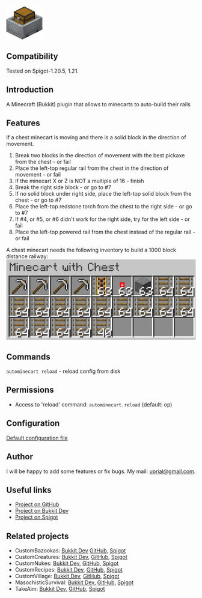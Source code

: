 ![AutoMinecart Logo](images/autominecart-logo.png)

## Compatibility

Tested on Spigot-1.20.5, 1.21.

## Introduction

A Minecraft (Bukkit) plugin that allows to minecarts to auto-build their rails

## Features

If a chest minecart is moving and there is a solid block in the direction of movement.
1. Break two blocks in the direction of movement with the best pickaxe from the chest - or fail
2. Place the left-top regular rail from the chest in the direction of movement - or fail
3. If the minecart X or Z is NOT a multiple of 16 - finish
4. Break the right side block - or go to #7
5. If no solid block under right side, place the left-top solid block from the chest - or go to #7
6. Place the left-top redstone torch from the chest to the right side - or go to #7
7. If #4, or #5, or #6 didn't work for the right side, try for the left side - or fail
8. Place the left-top powered rail from the chest instead of the regular rail - or fail

A chest minecart needs the following inventory to build a 1000 block distance railway:
![a 1000 blocks set](images/a-1000-blocks-set.png)

## Commands

`autominecart reload` - reload config from disk

## Permissions

* Access to 'reload' command:
`autominecart.reload` (default: op)

## Configuration
[Default configuration file](src/main/resources/config.yml)

## Author
I will be happy to add some features or fix bugs. My mail: uprial@gmail.com.

## Useful links
* [Project on GitHub](https://github.com/uprial/autominecart)
* [Project on Bukkit Dev](https://legacy.curseforge.com/minecraft/bukkit-plugins/auto-minecart)
* [Project on Spigot](https://www.spigotmc.org/resources/autominecart.128389/)

## Related projects
* CustomBazookas: [Bukkit Dev](https://legacy.curseforge.com/minecraft/bukkit-plugins/custombazookas/) [GitHub](https://github.com/uprial/custombazookas), [Spigot](https://www.spigotmc.org/resources/custombazookas.124997/)
* CustomCreatures: [Bukkit Dev](http://dev.bukkit.org/bukkit-plugins/customcreatures/), [GitHub](https://github.com/uprial/customcreatures), [Spigot](https://www.spigotmc.org/resources/customcreatures.68711/)
* CustomNukes: [Bukkit Dev](http://dev.bukkit.org/bukkit-plugins/customnukes/), [GitHub](https://github.com/uprial/customnukes), [Spigot](https://www.spigotmc.org/resources/customnukes.68710/)
* CustomRecipes: [Bukkit Dev](https://dev.bukkit.org/projects/custom-recipes), [GitHub](https://github.com/uprial/customrecipes/), [Spigot](https://www.spigotmc.org/resources/customrecipes.89435/)
* CustomVillage: [Bukkit Dev](http://dev.bukkit.org/bukkit-plugins/customvillage/), [GitHub](https://github.com/uprial/customvillage/), [Spigot](https://www.spigotmc.org/resources/customvillage.69170/)
* MasochisticSurvival: [Bukkit Dev](https://legacy.curseforge.com/minecraft/bukkit-plugins/masochisticsurvival/), [GitHub](https://github.com/uprial/masochisticsurvival/), [Spigot](https://www.spigotmc.org/resources/masochisticsurvival.124943/)
* TakeAim: [Bukkit Dev](https://dev.bukkit.org/projects/takeaim), [GitHub](https://github.com/uprial/takeaim), [Spigot](https://www.spigotmc.org/resources/takeaim.68713/)

